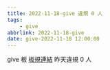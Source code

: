 ```yaml
---
title: 2022-11-18-give 違規 0 人
tags:
    - give
abbrlink: 2022-11-18-give
date: give-2022-11-18 12:00:00
---
```

give 板 [板規連結](https://www.ptt.cc/bbs/give/M.1612495900.A.C32.html)
昨天違規 0 人
